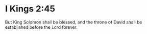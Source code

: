 # I Kings 2:45

But King Solomon shall be blessed, and the throne of David shall be established before the Lord forever.
